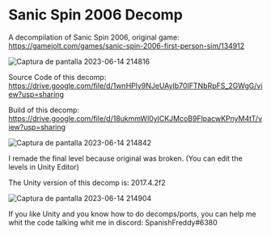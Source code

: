 # Sanic Spin 2006 Decomp
A decompilation of Sanic Spin 2006, original game: https://gamejolt.com/games/sanic-spin-2006-first-person-sim/134912

![Captura de pantalla 2023-06-14 214816](https://github.com/SpanishFreddy/Sanic-Spin-2006-Decomp/assets/121837347/20bc2430-fe0f-4e5b-84ed-bfc4d1ea00f0)

Source Code of this decomp:
https://drive.google.com/file/d/1wnHPly9NJeUAylb70IFTNbRpFS_2GWgG/view?usp=sharing

Build of this decomp:
https://drive.google.com/file/d/18ukmmWl0ylCKJMcoB9FlpacwKPnyM4tT/view?usp=sharing

![Captura de pantalla 2023-06-14 214842](https://github.com/SpanishFreddy/Sanic-Spin-2006-Decomp/assets/121837347/0bfe8db0-bb57-4490-9874-4a66d15f371b)

I remade the final level because original was broken. (You can edit the levels in Unity Editor)

The Unity version of this decomp is: 2017.4.2f2

![Captura de pantalla 2023-06-14 214904](https://github.com/SpanishFreddy/Sanic-Spin-2006-Decomp/assets/121837347/029bba3f-4921-47b3-8e6a-b6b38108a028)

If you like Unity and you know how to do decomps/ports, you can help me whit the code talking whit me in discord: SpanishFreddy#6380
